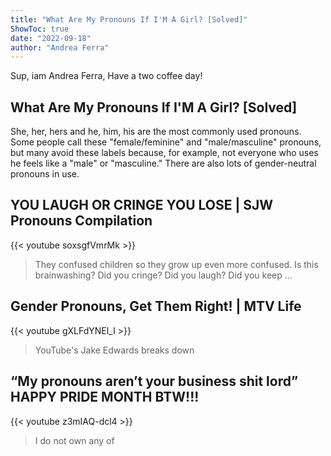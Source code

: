 ```yaml
---
title: "What Are My Pronouns If I'M A Girl? [Solved]"
ShowToc: true 
date: "2022-09-18"
author: "Andrea Ferra" 
---
```


Sup, iam Andrea Ferra, Have a two coffee day!
## What Are My Pronouns If I'M A Girl? [Solved]
She, her, hers and he, him, his are the most commonly used pronouns. Some people call these "female/feminine" and "male/masculine" pronouns, but many avoid these labels because, for example, not everyone who uses he feels like a "male" or "masculine." There are also lots of gender-neutral pronouns in use.

## YOU LAUGH OR CRINGE YOU LOSE | SJW Pronouns Compilation
{{< youtube soxsgfVmrMk >}}
>They confused children so they grow up even more confused. Is this brainwashing? Did you cringe? Did you laugh? Did you keep ...

## Gender Pronouns, Get Them Right! | MTV Life
{{< youtube gXLFdYNEl_I >}}
>YouTube's Jake Edwards breaks down 

## “My pronouns aren’t your business shit lord” HAPPY PRIDE MONTH BTW!!!
{{< youtube z3mIAQ-dcl4 >}}
>I do not own any of 

